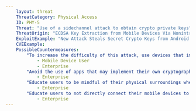 ```yaml
---
    layout: threat
    ThreatCategory: Physical Access
    ID: PHY-5
    Threat: "Use of a sidechannel attack to obtain crypto private keys"
    ThreatOrigin: "ECDSA Key Extraction from Mobile Devices Via Nonintrusive Physical Side Channels"
    ExploitExample: "New Attack Steals Secret Crypto Keys from Android and iOS Phones [^164]"
    CVEExample:
    PossibleCountermeasures:
        "To increase the difficulty of this attack, use devices that implement mitigations in their cryptograhic functions against side-channel attacks, such as iOS 9.x and later devices.":
            - Mobile Device User
            - Enterprise
        "Avoid the use of apps that may implement their own cryptographic functions without validation that appropriate mitigations against side-channel attacks have been implemented.":
            - Enterprise
        "Educate users to be mindful of their physical surroundings when using mobile devices, and to report the appearance of unexpected hardware components to IT security immediately.":
            - Enterprise
        "Educate users to not directly connect their mobile devices to untrusted systems or docking stations, and to maintain strong physical security for innocent components such as USB charging cables":
            - Enterprise
---
```

